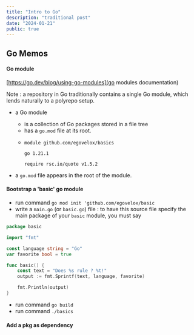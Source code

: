 ```yaml
---
title: "Intro to Go"
description: "traditional post"
date: "2024-01-21"
public: true
---
```


## Go Memos

#### Go module

[https://go.dev/blog/using-go-modules](go modules documentation)

Note : a repository in Go traditionally contains a single Go module, which lends naturally to a polyrepo setup.

* a Go module 
    * is a collection of Go packages stored in a file tree
    * has a ``go.mod`` file at its root.
    * ```golang
      module github.com/egovelox/basics

      go 1.21.1

      require rsc.io/quote v1.5.2
      ```

* a ``go.mod`` file appears in the root of the module.

#### Bootstrap a 'basic' go module

- run command ``go mod init 'github.com/egovelox/basic``
- write a ``main.go`` (or ``basic.go``) file : to have this source file specify the main package of your ``basic`` module, you must say 

```go
package basic

import "fmt"

const language string = "Go"
var favorite bool = true

func basic() {
    const text = "Does %s rule ? %t!"
    output := fmt.Sprintf(text, language, favorite)

    fmt.Println(output)
}
```
- run command ``go build``
- run command ``./basics``

#### Add a pkg as dependency


